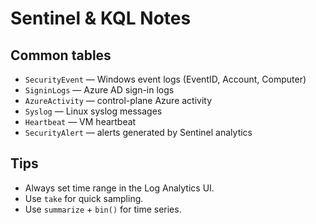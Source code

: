 # Sentinel & KQL Notes

## Common tables
- `SecurityEvent` — Windows event logs (EventID, Account, Computer)
- `SigninLogs` — Azure AD sign-in logs
- `AzureActivity` — control-plane Azure activity
- `Syslog` — Linux syslog messages
- `Heartbeat` — VM heartbeat
- `SecurityAlert` — alerts generated by Sentinel analytics

## Tips
- Always set time range in the Log Analytics UI.
- Use `take` for quick sampling.
- Use `summarize` + `bin()` for time series.
